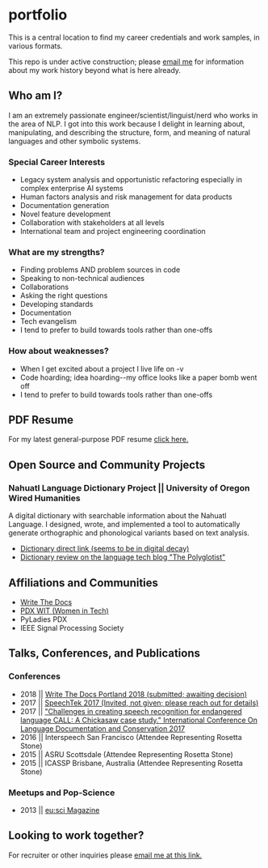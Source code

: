 # portfolio

This is a central location to find my career credentials and work samples, in various formats. 

This repo is under active construction; please [email me](mailto:eksoward@gmail.com?subject=Found%20on%20github:%20Requesting%20Credentials) for information about my work history beyond what is here already.

## Who am I?

I am an extremely passionate engineer/scientist/linguist/nerd who works in the area of NLP. I got into this work because I delight in learning about, manipulating, and describing the structure, form, and meaning of natural languages and other symbolic systems. 

### Special Career Interests

- Legacy system analysis and opportunistic refactoring especially in complex enterprise AI systems
- Human factors analysis and risk management for data products
- Documentation generation
- Novel feature development
- Collaboration with stakeholders at all levels
- International team and project engineering coordination

### What are my strengths? 

- Finding problems AND problem sources in code
- Speaking to non-technical audiences
- Collaborations
- Asking the right questions
- Developing standards
- Documentation
- Tech evangelism
- I tend to prefer to build towards tools rather than one-offs 

### How about weaknesses?

- When I get excited about a project I live life on -v
- Code hoarding; idea hoarding--my office looks like a paper bomb went off
- I tend to prefer to build towards tools rather than one-offs 

## PDF Resume

For my latest general-purpose PDF resume [click here.](https://github.com/eksoward/resume/blob/master/docs/eksoward-resume.pdf)

## Open Source and Community Projects

### Nahuatl Language Dictionary Project || University of Oregon Wired Humanities

A digital dictionary with searchable information about the Nahuatl Language. I designed, wrote, and implemented a tool to automatically generate orthographic and phonological variants based on text analysis.

- [Dictionary direct link (seems to be in digital decay)](http://whp.uoregon.edu/dictionaries/nahuatl/)
- [Dictionary review on the language tech blog "The Polyglotist"](http://thepolyglotist.com/resources/learning-resources/oregon-university-nahuatl-dictionary/)

## Affiliations and Communities

- [Write The Docs](http://www.writethedocs.org/)
- [PDX WIT (Women in Tech)](http://www.pdxwit.org/)
- PyLadies PDX
- IEEE Signal Processing Society

## Talks, Conferences, and Publications

### Conferences

- 2018 || [Write The Docs Portland 2018 (submitted; awaiting decision)](http://www.writethedocs.org/conf/portland/2018/)
- 2017 || [SpeechTek 2017 (Invited, not given; please reach out for details)](http://www.speechtek.com/2017/Wednesday.aspx#session_10626)
- 2017 || ["Challenges in creating speech recognition for endangered language CALL: A Chickasaw case study." International Conference On Language Documentation and Conservation 2017](https://scholarspace.manoa.hawaii.edu/bitstream/10125/42036/1/42036.pdf)
- 2016 || Interspeech San Francisco (Attendee Representing Rosetta Stone)
- 2015 || ASRU Scottsdale (Attendee Representing Rosetta Stone)
- 2015 || ICASSP Brisbane, Australia (Attendee Representing Rosetta Stone)

### Meetups and Pop-Science

- 2013 || [eu:sci Magazine](https://docs.google.com/document/d/1Cz3Q20dwpZVB-q2jp2bdIlr969fpolj_g2olkBxcvI4/edit?usp=sharing)


## Looking to work together? 

For recruiter or other inquiries please [email me at this link.](mailto:eksoward@gmail.com?subject=Found%20on%20github:%20Looking%20to%20collaborate)

